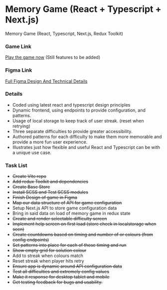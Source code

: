 # Memory Game (React + Typescript + Next.js)

Memory Game (React, Typescript, Next.js, Redux Toolkit)

### Game Link

[Play the game now](https://refill-game.netlify.app) (Still features to be added)

### Figma Link

[Full Figma Design And Technical Details](https://www.figma.com/design/1ajIDGUNbZ6kH3JgDBj0Fh/Memory-Game?node-id=0-1&t=cwOJGSE2bAdZOWp8-1)

### Details

- Coded using latest react and typescript design principles
- Dynamic frontend, using endpoints to provide configuration, and patterns.
- Usage of local storage to keep track of user streak. (reset when retrying)
- Three separate difficulties to provide greater accessibility.
- Authored patterns for each difficulty to make them more memorable and provide a more fun user experience.
- Illustrates just how flexible and useful React and Typescript can be with a unique use case.

### Task List

- ~~Create Vite repo~~
- ~~Add redux Toolkit and dependencies~~
- ~~Create Base Store~~
- ~~Install SCSS and Test SCSS modules~~
- ~~Finish Design of game in Figma~~
- ~~Map our data structure of API for game configuration~~
- Setup Next.js API to store game configuration data
- Bring in said data on load of memory game in redux state
- ~~Create and render selectable difficulty screen~~
- ~~Implement help screen on first load (store check in localstorage when seen)~~
- ~~Create countdowns based on timing and number of or colours (from config endpoints)~~
- ~~Set patterns into place for each of those timing and run~~
- ~~Show empty grid for solution colour~~
- Add to streak when colours match
- Reset streak when player hits retry
- ~~Ensure app is dynamic around API configuration data~~
- ~~Test all difficulties and extremely config values~~
- ~~Make it response for desktop tablet and mobile~~
- ~~Get testing feedback for bugs and usability.~~
